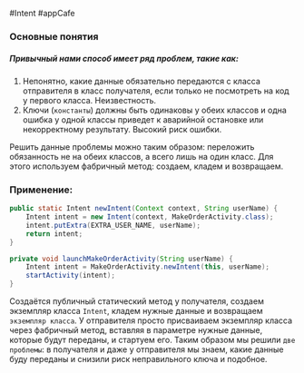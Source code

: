 #Intent #appCafe 
### Основные понятия

##### Привычный нами способ имеет ряд проблем, такие как: 

1. Непонятно, какие данные обязательно передаются с класса отправителя в класс получателя, если только не посмотреть на код у первого класса. Неизвестность.
2. Ключи (`константы`) должны быть одинаковы у обеих классов и одна ошибка у одной классы приведет к аварийной остановке или некорректному результату. Высокий риск ошибки.

Решить данные проблемы можно таким образом: переложить обязанность не на обеих классов, а всего лишь на один класс. Для этого используем фабричный метод: создаем, кладем и возвращаем.
### Применение:

```java
public static Intent newIntent(Context context, String userName) {  
    Intent intent = new Intent(context, MakeOrderActivity.class);  
    intent.putExtra(EXTRA_USER_NAME, userName);  
    return intent;  
}

private void launchMakeOrderActivity(String userName) {  
    Intent intent = MakeOrderActivity.newIntent(this, userName);  
    startActivity(intent);  
}
```

Создаётся публичный статический метод у получателя, создаем экземпляр класса `Intent`, кладем нужные данные и возвращаем `экземпляр класса`. У отправителя просто присваиваем экземпляр класса через фабричный метод, вставляя в параметре нужные данные, которые будут переданы, и стартуем его. Таким образом мы решили `две проблемы`: в получателя и даже у отправителя мы знаем, какие данные буду переданы и снизили риск неправильного ключа и подобное.


